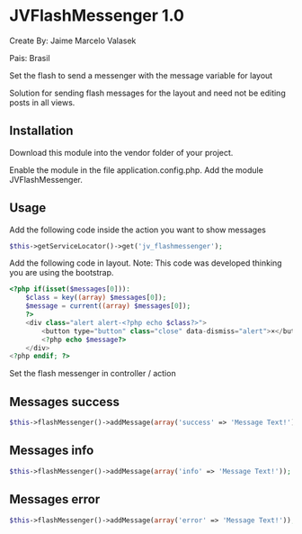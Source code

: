 JVFlashMessenger 1.0
================
Create By: Jaime Marcelo Valasek

Pais: Brasil

Set the flash to send a messenger with the message variable for layout

Solution for sending flash messages for the layout and need not be editing posts in all views.

Installation
-----
Download this module into the vendor folder of your project.

Enable the module in the file application.config.php. Add the module JVFlashMessenger.

Usage
-----
Add the following code inside the action you want to show messages

```php
$this->getServiceLocator()->get('jv_flashmessenger');
```

Add the following code in layout.
Note: This code was developed thinking you are using the bootstrap.

```php
<?php if(isset($messages[0])): 
    $class = key((array) $messages[0]);
    $message = current((array) $messages[0]);
    ?>
    <div class="alert alert-<?php echo $class?>">
        <button type="button" class="close" data-dismiss="alert">×</button>
        <?php echo $message?>
    </div>
<?php endif; ?>
```

Set the flash messenger in controller / action

Messages success
-----
```php
$this->flashMessenger()->addMessage(array('success' => 'Message Text!'));
```

Messages info
-----
```php
$this->flashMessenger()->addMessage(array('info' => 'Message Text!'));
```

Messages error
-----
```php
$this->flashMessenger()->addMessage(array('error' => 'Message Text!'));
```
